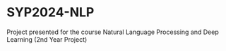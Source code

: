 # SYP2024-NLP
Project presented for the course Natural Language Processing and Deep Learning (2nd Year Project)
